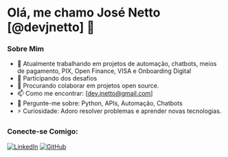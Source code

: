 # Olá, me chamo José Netto [@devjnetto] 👋

### Sobre Mim
- 🔭 Atualmente trabalhando em projetos de automação, chatbots, meios de pagamento, PIX, Open Finance, VISA e Onboarding Digital
- 🌱 Participando dos desafios
- 👯 Procurando colaborar em projetos open source.
- 📫 Como me encontrar: [dev.jnetto@gmail.com]
- 💬 Pergunte-me sobre: Python, APIs, Automação, Chatbots
- ⚡ Curiosidade: Adoro resolver problemas e aprender novas tecnologias.

### Conecte-se Comigo:
[![LinkedIn](https://img.shields.io/badge/-LinkedIn-blue?style=flat-square&logo=Linkedin&logoColor=white&link=https://www.linkedin.com/in/seu_perfil/)](https://www.linkedin.com/in/seu_perfil/)
[![GitHub](https://img.shields.io/badge/-GitHub-black?style=flat-square&logo=github&link=https://github.com/devjnetto/)](https://github.com/devjnetto/)
